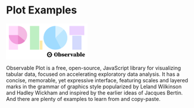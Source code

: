 <script setup>
  import BarChart from "./components/BarChart.vue"
</script>

<style module>
  .chart {
    width: 100%;
    height: 400px;
  }
</style>

# Plot Examples

<a href="https://observablehq.com/plot/">
    <img style="vertical-align: top; height: 100px;" src="/asset/plot-logo.svg?raw=true" alt="plot-logo">
</a>

Observable Plot is a free, open-source, JavaScript library for visualizing tabular data, focused on accelerating exploratory data analysis. It has a concise, memorable, yet expressive interface, featuring scales and layered marks in the grammar of graphics style popularized by Leland Wilkinson and Hadley Wickham and inspired by the earlier ideas of Jacques Bertin. And there are plenty of examples to learn from and copy-paste.

<div :class="$style.chart">
  <BarChart />
</div>